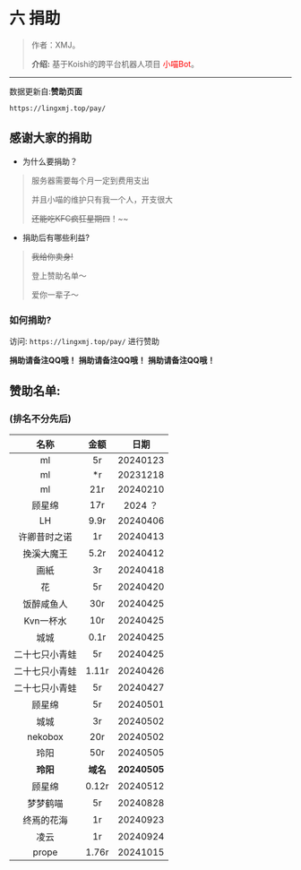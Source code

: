 

# 六 捐助

> 作者：XMJ。
>
> **介绍:** 基于Koishi的跨平台机器人项目 <font color=red>小喵Bot</font>。

---

数据更新自:**赞助页面**

`https://lingxmj.top/pay/`

## 感谢大家的捐助

- 为什么要捐助？

> 服务器需要每个月一定到费用支出
> 
> 并且小喵的维护只有我一个人，开支很大
> 
> ~~还能吃KFC疯狂星期四~~！~~

- 捐助后有哪些利益?

> ~~我给你卖身!~~
> 
> 登上赞助名单～
> 
> 爱你一辈子～


### 如何捐助?

访问:
`https://lingxmj.top/pay/`
进行赞助

**捐助请备注QQ哦！**
**捐助请备注QQ哦！**
**捐助请备注QQ哦！**




## 赞助名单:

### (排名不分先后)


|  名称   |   金额  |日期|
| :--: | :--: | :--: |
|  ml   |  5r   |20240123|
|ml|*r|20231218|
|ml|21r|20240210|
|顾星绵|17r|2024 ？|
|LH|9.9r|20240406|
|许卿昔时之诺|1r|20240413|
|挽溪大魔王|5.2r|20240412|
|画紙|3r|20240418|
|花|5r|20240420|
|饭醉咸鱼人|30r|20240425|
|Kvn一杯水|10r|20240425|
|城城|0.1r|20240425|
|二十七只小青蛙|5r|20240425|
|二十七只小青蛙|1.11r|20240426|
|二十七只小青蛙|5r|20240427|
|顾星绵|5r|20240501|
|城城|3r|20240502|
|nekobox|20r|20240502|
|玲阳|50r|20240505|
|**玲阳**|**域名**|**20240505**|
|顾星绵|0.12r|20240512|
|梦梦鹤喵|5r|20240828|
|终焉的花海|1r|20240923|
|凌云|1r|20240924|
|prope|1.76r|20241015|
